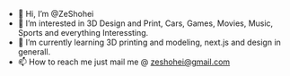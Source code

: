- 👋 Hi, I’m @ZeShohei
- 👀 I’m interested in 3D Design and Print, Cars, Games, Movies, Music, Sports and everything Interessting.
- 🌱 I’m currently learning 3D printing and modeling, next.js and design in generall.
- 📫 How to reach me just mail me @ zeshohei@gmail.com

<!---
ZeShohei/ZeShohei is a ✨ special ✨ repository because its `README.md` (this file) appears on your GitHub profile.
You can click the Preview link to take a look at your changes.
--->

